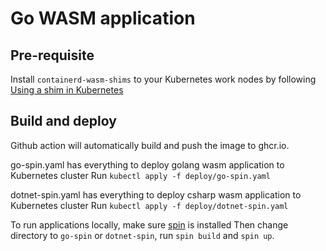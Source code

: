 # Go WASM application

## Pre-requisite
Install `containerd-wasm-shims` to your Kubernetes work nodes by following [Using a shim in Kubernetes](https://github.com/deislabs/containerd-wasm-shims#using-a-shim-in-kubernetes)

## Build and deploy
Github action will automatically build and push the image to ghcr.io.

go-spin.yaml has everything to deploy golang wasm application to Kubernetes cluster
Run `kubectl apply -f deploy/go-spin.yaml`

dotnet-spin.yaml has everything to deploy csharp wasm application to Kubernetes cluster
Run `kubectl apply -f deploy/dotnet-spin.yaml`

To run applications locally, make sure [spin](https://github.com/fermyon/spin) is installed
Then change directory to `go-spin` or `dotnet-spin`, run `spin build` and `spin up`.